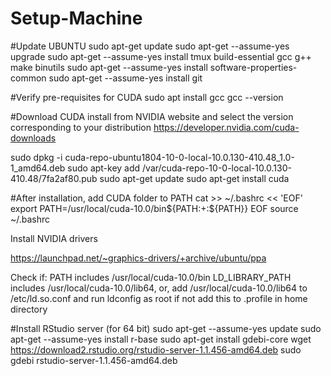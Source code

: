 # Setup-Machine

#Update UBUNTU
sudo apt-get update
sudo apt-get --assume-yes upgrade
sudo apt-get --assume-yes install tmux build-essential gcc g++ make binutils
sudo apt-get --assume-yes install software-properties-common
sudo apt-get --assume-yes install git

#Verify pre-requisites for CUDA
sudo apt install gcc
gcc --version

#Download CUDA install from NVIDIA website and select the version corresponding to your distribution
https://developer.nvidia.com/cuda-downloads

sudo dpkg -i cuda-repo-ubuntu1804-10-0-local-10.0.130-410.48_1.0-1_amd64.deb
sudo apt-key add /var/cuda-repo-10-0-local-10.0.130-410.48/7fa2af80.pub
sudo apt-get update
sudo apt-get install cuda

#After installation, add CUDA folder to PATH
cat >> ~/.bashrc << 'EOF'
export PATH=/usr/local/cuda-10.0/bin${PATH:+:${PATH}}
EOF
source ~/.bashrc



Install NVIDIA drivers

https://launchpad.net/~graphics-drivers/+archive/ubuntu/ppa


Check if:
PATH includes /usr/local/cuda-10.0/bin
LD_LIBRARY_PATH includes /usr/local/cuda-10.0/lib64, or, add /usr/local/cuda-10.0/lib64 to /etc/ld.so.conf and run ldconfig as root
 if not add this to .profile in home directory
 
#Install RStudio server (for 64 bit)
sudo apt-get --assume-yes update
sudo apt-get --assume-yes install r-base
sudo apt-get install gdebi-core
wget https://download2.rstudio.org/rstudio-server-1.1.456-amd64.deb
sudo gdebi rstudio-server-1.1.456-amd64.deb

